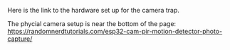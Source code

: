 Here is the link to the hardware set up for the camera trap. 

The phycial camera setup is near the bottom of the page:
https://randomnerdtutorials.com/esp32-cam-pir-motion-detector-photo-capture/